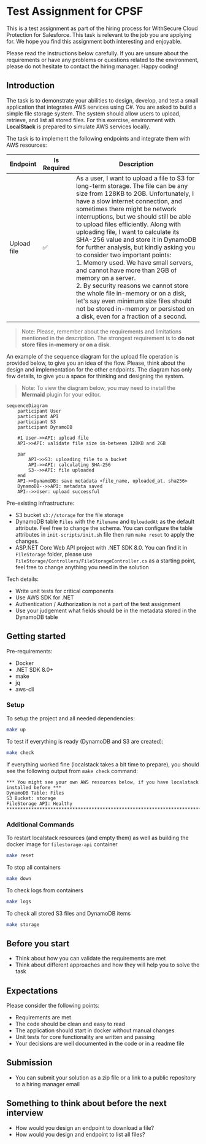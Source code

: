 # Test Assignment for CPSF

This is a test assignment as part of the hiring process for WithSecure Cloud Protection for Salesforce.
This task is relevant to the job you are applying for. We hope you find this assignment both interesting and enjoyable.

Please read the instructions below carefully. If you are unsure about the requirements or have any problems or
questions related to the environment, please do not hesitate to contact the hiring manager. Happy coding!

## Introduction

The task is to demonstrate your abilities to design, develop, and test a small application that integrates AWS services
using C#. You are asked to build a simple file storage system. The system should allow users to upload, retrieve,
and list all stored files. For this exercise, environment with **LocalStack** is prepared to simulate AWS services
locally.

The task is to implement the following endpoints and integrate them with AWS resources:

| Endpoint    | Is Required | Description                                                                                                                                                                                                                                                                                                                                                                                                                                                                                                                                                                                                                                                                                                                                                    |
|-------------|-------------|----------------------------------------------------------------------------------------------------------------------------------------------------------------------------------------------------------------------------------------------------------------------------------------------------------------------------------------------------------------------------------------------------------------------------------------------------------------------------------------------------------------------------------------------------------------------------------------------------------------------------------------------------------------------------------------------------------------------------------------------------------------|
| Upload file | ✅           | As a user, I want to upload a file to S3 for long-term storage. The file can be any size from 128KB to 2GB. Unfortunately, I have a slow internet connection, and sometimes there might be network interruptions, but we should still be able to upload files efficiently. Along with uploading file, I want to calculate its SHA-256 value and store it in DynamoDB for further analysis, but kindly asking you to consider two important points:<br/>1. Memory used. We have small servers, and cannot have more than 2GB of memory on a server.<br/>2. By security reasons we cannot store the whole file in-memory or on a disk, let's say even minimum size files should not be stored in-memory or persisted on a disk, even for a fraction of a second. |
>Note: Please, remember about the requirements and limitations mentioned in the description. The strongest requirement is to **do not store files in-memory or on a disk**.

An example of the sequence diagram for the upload file operation is provided below, to give you an idea of the flow.
Please, think about the design and implementation for the other endpoints. The diagram has only few details,
to give you a space for thinking and designing the system.
>Note: To view the diagram below, you may need to install the **Mermaid** plugin for your editor.

```mermaid
sequenceDiagram
    participant User
    participant API
    participant S3
    participant DynamoDB

    #1 User->>API: upload file
    API->>API: validate file size in-between 128KB and 2GB
    
    par
        API->>S3: uploading file to a bucket
        API->>API: calculating SHA-256
        S3-->>API: file uploaded
    end
    API->>DynamoDB: save metadata <file_name, uploaded_at, sha256>
    DynamoDB-->>API: metadata saved 
    API-->>User: upload successful
```

Pre-existing infrastructure:
- S3 bucket `s3://storage` for the file storage
- DynamoDB table `Files` with the `Filename` and `UploadedAt` as the default attribute. Feel free to change the schema. 
You can configure the table attributes in `init-scripts/init.sh` file then run `make reset` to apply the changes.
- ASP.NET Core Web API project with .NET SDK 8.0. You can find it in `FileStorage` folder, please use `FileStorage/Controllers/FileStorageController.cs` as a starting point,
feel free to change anything you need in the solution

Tech details:
- Write unit tests for critical components
- Use AWS SDK for .NET
- Authentication / Authorization is not a part of the test assignment
- Use your judgement what fields should be in the metadata stored in the DynamoDB table

## Getting started

Pre-requirements:
- Docker
- .NET SDK 8.0+
- make
- jq
- aws-cli

### Setup
To setup the project and all needed dependencies:

```sh
make up
```

To test if everything is ready (DynamoDB and S3 are created):

```sh
make check
```

If everything worked fine (localstack takes a bit time to prepare), you should see the following output from
`make check` command:
```
*** You might see your own AWS resources below, if you have localstack installed before ***
DynamoDB Table: Files
S3 Bucket: storage
FileStorage API: Healthy
*******************************************************************************************
```

### Additional Commands

To restart localstack resources (and empty them) as well as building the docker image for `filestorage-api` container
```sh
make reset
```

To stop all containers
```sh
make down
```

To check logs from containers
```sh
make logs
```

To check all stored S3 files and DynamoDB items
```sh
make storage
```

## Before you start
- Think about how you can validate the requirements are met
- Think about different approaches and how they will help you to solve the task

## Expectations
Please consider the following points:
- Requirements are met
- The code should be clean and easy to read
- The application should start in docker without manual changes
- Unit tests for core functionality are written and passing
- Your decisions are well documented in the code or in a readme file

## Submission
- You can submit your solution as a zip file or a link to a public repository to a hiring manager email

## Something to think about before the next interview
- How would you design an endpoint to download a file?
- How would you design and endpoint to list all files?
